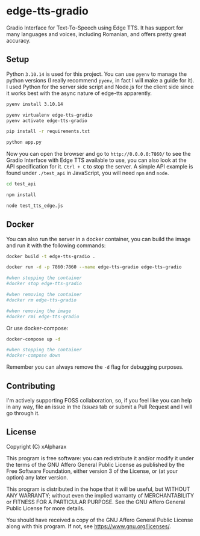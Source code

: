 # edge-tts-gradio

Gradio Interface for Text-To-Speech using Edge TTS. It has support for many languages and voices, including Romanian, and offers pretty great accuracy.

## Setup

Python `3.10.14` is used for this project. You can use `pyenv` to manage the python versions (I really recommend `pyenv`, in fact I will make a guide for it). I used Python for the server side script and Node.js for the client side since it works best with the async nature of edge-tts apparently.

```bash
pyenv install 3.10.14

pyenv virtualenv edge-tts-gradio
pyenv activate edge-tts-gradio

pip install -r requirements.txt

python app.py
```

Now you can open the browser and go to `http://0.0.0.0:7860/` to see the Gradio Interface with Edge TTS available to use, you can also look at the API specification for it. `Ctrl + C` to stop the server. A simple API example is found under `./test_api` in JavaScript, you will need `npm` and `node`.

```bash
cd test_api

npm install

node test_tts_edge.js
```

## Docker

You can also run the server in a docker container, you can build the image and run it with the following commands:

```bash
docker build -t edge-tts-gradio .

docker run -d -p 7860:7860 --name edge-tts-gradio edge-tts-gradio

#when stopping the container
#docker stop edge-tts-gradio

#when removing the container
#docker rm edge-tts-gradio

#when removing the image
#docker rmi edge-tts-gradio
```

Or use docker-compose:

```bash
docker-compose up -d

#when stopping the container
#docker-compose down

```

Remember you can always remove the `-d` flag for debugging purposes.

## Contributing

I'm actively supporting FOSS collaboration, so, if you feel like you can help in any way, file an issue in the *Issues* tab or submit a Pull Request and I will go through it.

## License

Copyright (C) xAlpharax

This program is free software: you can redistribute it and/or modify it under the terms of the GNU Affero General Public License as published by the Free Software Foundation, either version 3 of the License, or (at your option) any later version.

This program is distributed in the hope that it will be useful, but WITHOUT ANY WARRANTY; without even the implied warranty of MERCHANTABILITY or FITNESS FOR A PARTICULAR PURPOSE. See the GNU Affero General Public License for more details.

You should have received a copy of the GNU Affero General Public License along with this program. If not, see https://www.gnu.org/licenses/.
